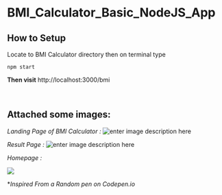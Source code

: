 # BMI_Calculator_Basic_NodeJS_App


## How to Setup
Locate to BMI Calculator directory then on terminal type

    npm start
    
**Then visit**
http://localhost:3000/bmi

<br>

## Attached some images:


*Landing Page of BMI Calculator :*
![enter image description here](https://raw.githubusercontent.com/MohitSinghChauhan/BMI_Calculator_Basic_NodeJS_App/main/preview_images/Landing_page_bmi.png)


  *Result Page :*
  ![enter image description here](https://raw.githubusercontent.com/MohitSinghChauhan/BMI_Calculator_Basic_NodeJS_App/main/preview_images/result_page.png)
  
  *Homepage :*
  
  ![](https://raw.githubusercontent.com/MohitSinghChauhan/BMI_Calculator_Basic_NodeJS_App/main/preview_images/Homepage.gif)

**Inspired From a Random pen on Codepen.io*
